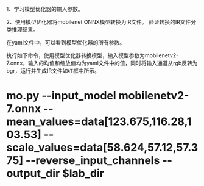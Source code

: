 1、学习模型优化器的输入参数。

2、使用模型优化器将mobilenet ONNX模型转换为IR文件。
验证转换的IR文件分类推理结果。

在yaml文件中，可以看到模型优化器的所有参数。

执行如下命令，使用模型优化器转换模型，输入模型参数为mobilenetv2-7.onnx，输入的均值和缩放值均为yaml文件中的值，同时将输入通道从rgb反转为bgr，运行并生成IR文件如红框中所示。
# mo.py --input_model mobilenetv2-7.onnx --mean_values=data[123.675,116.28,103.53] --scale_values=data[58.624,57.12,57.375] --reverse_input_channels --output_dir $lab_dir